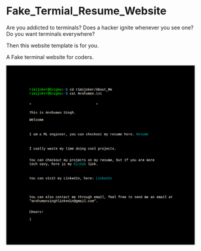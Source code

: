 # Fake_Termial_Resume_Website


Are you addicted to terminals?
Does a hacker ignite whenever you see one?
Do you want terminals everywhere?

Then this website template is for you.

A Fake terminal website for coders.

<img src="Screenshot.png">